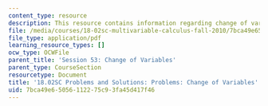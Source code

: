 ```yaml
---
content_type: resource
description: This resource contains information regarding change of variables.
file: /media/courses/18-02sc-multivariable-calculus-fall-2010/7bca49e65056112275c93fa45d417f46_MIT18_02SC_pb_53_comb.pdf
file_type: application/pdf
learning_resource_types: []
ocw_type: OCWFile
parent_title: 'Session 53: Change of Variables'
parent_type: CourseSection
resourcetype: Document
title: '18.02SC Problems and Solutions: Problems: Change of Variables'
uid: 7bca49e6-5056-1122-75c9-3fa45d417f46
---
```

